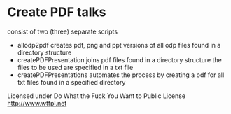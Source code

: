 # Create PDF talks
consist of two (three) separate scripts
 * allodp2pdf creates pdf, png and ppt versions of all odp files found in a directory structure
 * createPDFPresentation joins pdf files found in a directory structure the files to be used are specified in a txt file
 * createPDFPresentations automates the process by creating a pdf for all txt files found in a specified directory
 
Licensed under Do What the Fuck You Want to Public License
http://www.wtfpl.net
